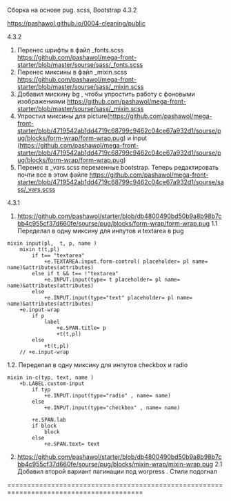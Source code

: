 Сборка на основе pug. scss, Bootstrap 4.3.2

https://pashawol.github.io/0004-cleaning/public

4.3.2
1. Перенес шрифты в файл _fonts.scss https://github.com/pashawol/mega-front-starter/blob/master/sourse/sass/_fonts.scss
2. Перенес миксины в файл _mixin.scss https://github.com/pashawol/mega-front-starter/blob/master/sourse/sass/_mixin.scss
3. Добавил мискину bg , чтобы упростить работу с фоновыми изображениями https://github.com/pashawol/mega-front-starter/blob/master/sourse/sass/_mixin.scss
4. Упростил миксины для picture(https://github.com/pashawol/mega-front-starter/blob/4719542ab1dd4719c68799c9462c04ce67a932d1/sourse/pug/blocks/form-wrap/form-wrap.pug) и input (https://github.com/pashawol/mega-front-starter/blob/4719542ab1dd4719c68799c9462c04ce67a932d1/sourse/pug/blocks/form-wrap/form-wrap.pug)
5. Перенес в _vars.scss  переменные bootstrap. Теперь редактировать почти все в этом файле https://github.com/pashawol/mega-front-starter/blob/4719542ab1dd4719c68799c9462c04ce67a932d1/sourse/sass/_vars.scss

4.3.1

1. https://github.com/pashawol/starter/blob/db4800490bd50b9a8b98b7cbb4c955cf37d660fe/sourse/pug/blocks/form-wrap/form-wrap.pug
1.1 Переделал в  одну миксину для инпутов и textarea в pug
```
mixin input(pl,  t, p, name )
	mixin t(t,pl)
		if t== "textarea"
			+e.TEXTAREA.input.form-control( placeholder= pl name= name)&attributes(attributes)
		else if t && t== !"textarea"
			+e.INPUT.input(type= t placeholder= pl name= name)&attributes(attributes)
		else
			+e.INPUT.input(type="text" placeholder= pl name= name)&attributes(attributes)
	+e.input-wrap
		if p
			label
				+e.SPAN.title= p
				+t(t,pl)
		else
			+t(t,pl)
	// +e.input-wrap
```
1.2. Переделал в  одну миксину для инпутов  checkbox и radio
```
mixin in-c(typ, text, name )
	+b.LABEL.custom-input
		if typ
			+e.INPUT.input(type="radio" , name= name)
		else 
			+e.INPUT.input(type="checkbox" , name= name)

		+e.SPAN.lab
		if block
			block
		else
			+e.SPAN.text= text
```
2. https://github.com/pashawol/starter/blob/db4800490bd50b9a8b98b7cbb4c955cf37d660fe/sourse/pug/blocks/mixin-wrap/mixin-wrap.pug
2.1  Добавил второй  вариант  пагинации под worpress . Стили подогнал

========================================================================================

